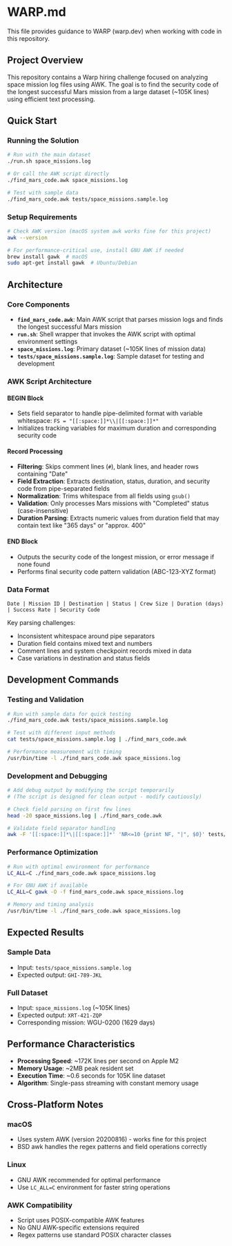 # WARP.md

This file provides guidance to WARP (warp.dev) when working with code in this repository.

## Project Overview
This repository contains a Warp hiring challenge focused on analyzing space mission log files using AWK. The goal is to find the security code of the longest successful Mars mission from a large dataset (~105K lines) using efficient text processing.

## Quick Start

### Running the Solution
```bash
# Run with the main dataset
./run.sh space_missions.log

# Or call the AWK script directly
./find_mars_code.awk space_missions.log

# Test with sample data
./find_mars_code.awk tests/space_missions.sample.log
```

### Setup Requirements
```bash
# Check AWK version (macOS system awk works fine for this project)
awk --version

# For performance-critical use, install GNU AWK if needed
brew install gawk  # macOS
sudo apt-get install gawk  # Ubuntu/Debian
```

## Architecture

### Core Components
- **`find_mars_code.awk`**: Main AWK script that parses mission logs and finds the longest successful Mars mission
- **`run.sh`**: Shell wrapper that invokes the AWK script with optimal environment settings
- **`space_missions.log`**: Primary dataset (~105K lines of mission data)
- **`tests/space_missions.sample.log`**: Sample dataset for testing and development

### AWK Script Architecture

#### BEGIN Block
- Sets field separator to handle pipe-delimited format with variable whitespace: `FS = "[[:space:]]*\\|[[:space:]]*"`
- Initializes tracking variables for maximum duration and corresponding security code

#### Record Processing
- **Filtering**: Skips comment lines (`#`), blank lines, and header rows containing "Date"
- **Field Extraction**: Extracts destination, status, duration, and security code from pipe-separated fields
- **Normalization**: Trims whitespace from all fields using `gsub()`
- **Validation**: Only processes Mars missions with "Completed" status (case-insensitive)
- **Duration Parsing**: Extracts numeric values from duration field that may contain text like "365 days" or "approx. 400"

#### END Block
- Outputs the security code of the longest mission, or error message if none found
- Performs final security code pattern validation (ABC-123-XYZ format)

### Data Format
```
Date | Mission ID | Destination | Status | Crew Size | Duration (days) | Success Rate | Security Code
```

Key parsing challenges:
- Inconsistent whitespace around pipe separators
- Duration field contains mixed text and numbers
- Comment lines and system checkpoint records mixed in data
- Case variations in destination and status fields

## Development Commands

### Testing and Validation
```bash
# Run with sample data for quick testing
./find_mars_code.awk tests/space_missions.sample.log

# Test with different input methods
cat tests/space_missions.sample.log | ./find_mars_code.awk

# Performance measurement with timing
/usr/bin/time -l ./find_mars_code.awk space_missions.log
```

### Development and Debugging
```bash
# Add debug output by modifying the script temporarily
# (The script is designed for clean output - modify cautiously)

# Check field parsing on first few lines
head -20 space_missions.log | ./find_mars_code.awk

# Validate field separator handling
awk -F '[[:space:]]*\|[[:space:]]*' 'NR<=10 {print NF, "|", $0}' tests/space_missions.sample.log
```

### Performance Optimization
```bash
# Run with optimal environment for performance
LC_ALL=C ./find_mars_code.awk space_missions.log

# For GNU AWK if available
LC_ALL=C gawk -O -f find_mars_code.awk space_missions.log

# Memory and timing analysis
/usr/bin/time -l ./find_mars_code.awk space_missions.log
```

## Expected Results

### Sample Data
- Input: `tests/space_missions.sample.log`
- Expected output: `GHI-789-JKL`

### Full Dataset
- Input: `space_missions.log` (~105K lines)
- Expected output: `XRT-421-ZQP`
- Corresponding mission: WGU-0200 (1629 days)

## Performance Characteristics
- **Processing Speed**: ~172K lines per second on Apple M2
- **Memory Usage**: ~2MB peak resident set
- **Execution Time**: ~0.6 seconds for 105K line dataset
- **Algorithm**: Single-pass streaming with constant memory usage

## Cross-Platform Notes

### macOS
- Uses system AWK (version 20200816) - works fine for this project
- BSD awk handles the regex patterns and field operations correctly

### Linux
- GNU AWK recommended for optimal performance
- Use `LC_ALL=C` environment for faster string operations

### AWK Compatibility
- Script uses POSIX-compatible AWK features
- No GNU AWK-specific extensions required
- Regex patterns use standard POSIX character classes
